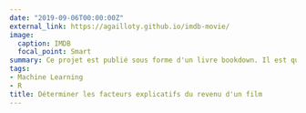 ```yaml
---
date: "2019-09-06T00:00:00Z"
external_link: https://agailloty.github.io/imdb-movie/
image:
  caption: IMDB
  focal_point: Smart
summary: Ce projet est publié sous forme d'un livre bookdown. Il est question de déterminer les facteurs qui expliquent que le revenu des films dont les informations ont été collectées par IMDb
tags: 
- Machine Learning
- R
title: Déterminer les facteurs explicatifs du revenu d'un film
---
```

